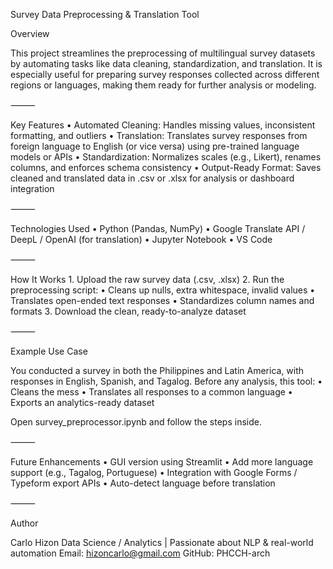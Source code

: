 Survey Data Preprocessing & Translation Tool

Overview

This project streamlines the preprocessing of multilingual survey datasets by automating tasks like data cleaning, standardization, and translation. It is especially useful for preparing survey responses collected across different regions or languages, making them ready for further analysis or modeling.

⸻

Key Features
	•	Automated Cleaning: Handles missing values, inconsistent formatting, and outliers
	•	Translation: Translates survey responses from foreign language to English (or vice versa) using pre-trained language models or APIs
	•	Standardization: Normalizes scales (e.g., Likert), renames columns, and enforces schema consistency
	•	Output-Ready Format: Saves cleaned and translated data in .csv or .xlsx for analysis or dashboard integration

⸻

Technologies Used
	•	Python (Pandas, NumPy)
	•	Google Translate API / DeepL / OpenAI (for translation)
	•	Jupyter Notebook
	•	VS Code

⸻

How It Works
	1.	Upload the raw survey data (.csv, .xlsx)
	2.	Run the preprocessing script:
	•	Cleans up nulls, extra whitespace, invalid values
	•	Translates open-ended text responses
	•	Standardizes column names and formats
	3.	Download the clean, ready-to-analyze dataset

⸻

Example Use Case

You conducted a survey in both the Philippines and Latin America, with responses in English, Spanish, and Tagalog. Before any analysis, this tool:
	•	Cleans the mess
	•	Translates all responses to a common language
	•	Exports an analytics-ready dataset

Open survey_preprocessor.ipynb and follow the steps inside.

⸻

Future Enhancements
	•	GUI version using Streamlit
	•	Add more language support (e.g., Tagalog, Portuguese)
	•	Integration with Google Forms / Typeform export APIs
	•	Auto-detect language before translation

⸻

Author

Carlo Hizon
Data Science / Analytics | Passionate about NLP & real-world automation
Email: hizoncarlo@gmail.com
GitHub: PHCCH-arch
